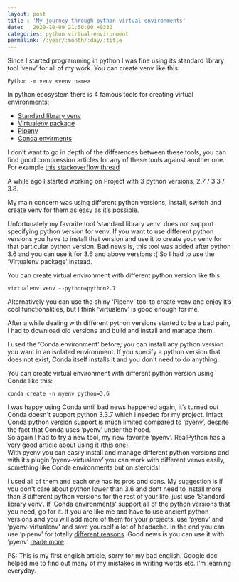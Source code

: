 ```yaml
---
layout: post
title : 'My journey through python virtual environments'
date:   2020-10-09 21:50:00 +0330
categories: python virtual-environment
permalink: /:year/:month/:day/:title
---
```


Since I started programming in python I was fine using its standard library tool ‘venv’ for all of my work.
You can create venv like this:

```shell
Python -m venv <venv name>
```

In python ecosystem there is 4 famous  tools for creating virtual environments:
- [Standard library venv](https://docs.python.org/3/library/venv.html)
- [Virtualenv package ](https://virtualenv.pypa.io)
- [Pipenv](https://pipenv.pypa.io)
- [Conda envirments](https://docs.Conda.io/projects/Conda/en/latest/user-guide/concepts/environments.html)


I don’t want to go in depth of the differences between these tools, you can find good compression articles for any of these tools against another one. For example [this stackoverflow thread](https://stackoverflow.com/questions/1534210/use-different-python-version-with-virtualenv)

A while ago I started working on Project with 3 python versions, 2.7 / 3.3 / 3.8.

My main concern was using different python versions, install, switch and create venv for them as easy as it’s possible.

Unfortunately my favorite tool ‘standard library venv’ does not support specifying python version for venv. If you want to use different python versions you have to install that version and use it to create your venv for that particular python version. Bad news is, this tool was added after python 3.6 and you can use it for 3.6 and above versions :(
So I had to use the ‘Virtualenv package’ instead.

You can create virtual environment with different python version like this:

```shell
virtualenv venv --python=python2.7
```

Alternatively you can use the shiny ‘Pipenv’ tool to create venv and enjoy it’s cool functionalities, but I think ‘virtualenv’ is good enough for me.

After a while dealing with different python versions started to be a bad pain, I had to download old versions and build and install and manage them.

I used the ‘Conda environment’ before; you can install any python version you want in an isolated environment. If you specify a python version that does not exist, Conda itself installs it and you don't need to do anything.

You can create virtual environment with different python version using Conda like this:

```shell
conda create -n myenv python=3.6
```

I was happy using Conda until bad news happened again, it’s turned out Conda doesn't support  python 3.3.7 which i needed for my project. Infact Conda python version support is much limited compared to ‘pyenv’, despite the fact that Conda uses ‘pyenv’ under the hood.\
So again I had to try a new tool, my new favorite ‘pyenv’. RealPython has a very good article about using it ([this one](https://realpython.com/intro-to-pyenv)).\
With pyenv you can easily install and manage different python versions and with it’s plugin ‘pyenv-virtualenv’ you can work with different venvs easily, something like Conda environments but on steroids!

I used all of them and each one has its pros and cons. My suggestion is if you don't care about python lower than 3.6  and dont need to install more than 3 different python versions for the rest of your life, just use ‘Standard library venv’. If ‘Conda environments' support all of the python versions that you need, go for it. If you are like me and have to use ancient python versions and you will add more of them for your projects, use ‘pyenv’ and ‘pyenv-virtualenv’ and save yourself a lot of headache. In the end you can use ‘pipenv’ for totally [different reasons](https://realpython.com/pipenv-guide). Good news is you can use it with ‘pyenv’ [reade more](https://hackernoon.com/reaching-python-development-nirvana-bb5692adf30c).


PS: This is my first english article, sorry for my bad english. Google doc helped me to find out many of my mistakes in writing words etc. I’m learning everyday.

